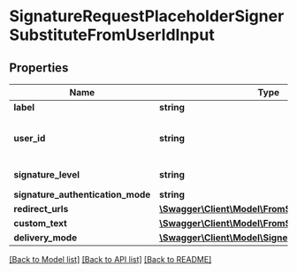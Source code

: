 # SignatureRequestPlaceholderSignerSubstituteFromUserIdInput

## Properties
Name | Type | Description | Notes
------------ | ------------- | ------------- | -------------
**label** | **string** |  | 
**user_id** | **string** | Create signer from an existing user | 
**signature_level** | **string** |  | [optional] [default to 'electronic_signature']
**signature_authentication_mode** | **string** |  | [optional] 
**redirect_urls** | [**\Swagger\Client\Model\FromScratch1RedirectUrls**](FromScratch1RedirectUrls.md) |  | [optional] 
**custom_text** | [**\Swagger\Client\Model\FromScratch1CustomText**](FromScratch1CustomText.md) |  | [optional] 
**delivery_mode** | [**\Swagger\Client\Model\SignerDeliveryMode**](SignerDeliveryMode.md) |  | [optional] 

[[Back to Model list]](../../README.md#documentation-for-models) [[Back to API list]](../../README.md#documentation-for-api-endpoints) [[Back to README]](../../README.md)

